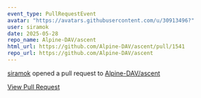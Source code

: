```yaml
---
event_type: PullRequestEvent
avatar: "https://avatars.githubusercontent.com/u/30913496?"
user: siramok
date: 2025-05-28
repo_name: Alpine-DAV/ascent
html_url: https://github.com/Alpine-DAV/ascent/pull/1541
repo_url: https://github.com/Alpine-DAV/ascent
---
```


<a href='https://github.com/siramok' target='_blank'>siramok</a> opened a pull request to <a href='https://github.com/Alpine-DAV/ascent' target='_blank'>Alpine-DAV/ascent</a>

<a href='https://github.com/Alpine-DAV/ascent/pull/1541' target='_blank'>View Pull Request</a>